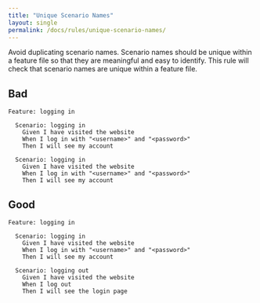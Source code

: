 ```yaml
---
title: "Unique Scenario Names"
layout: single
permalink: /docs/rules/unique-scenario-names/
---
```


Avoid duplicating scenario names. Scenario names should be unique within a feature file so that they are meaningful and easy to identify. This rule will check that scenario names are unique within a feature file.

## Bad

```gherkin
Feature: logging in

  Scenario: logging in
    Given I have visited the website
    When I log in with "<username>" and "<password>"
    Then I will see my account

  Scenario: logging in
    Given I have visited the website
    When I log in with "<username>" and "<password>"
    Then I will see my account
```

## Good

```gherkin
Feature: logging in

  Scenario: logging in
    Given I have visited the website
    When I log in with "<username>" and "<password>"
    Then I will see my account

  Scenario: logging out
    Given I have visited the website
    When I log out
    Then I will see the login page
```
